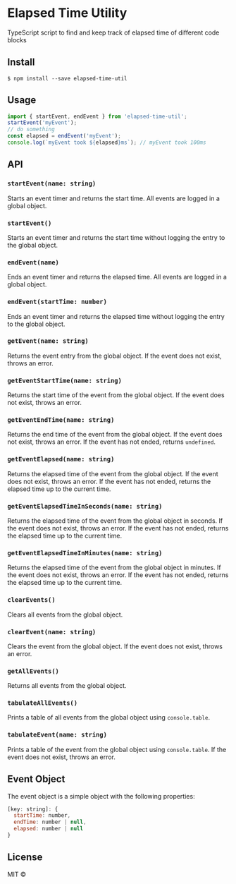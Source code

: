 <!-- readme -->
# Elapsed Time Utility
TypeScript script to find and keep track of elapsed time of different code blocks

## Install

```
$ npm install --save elapsed-time-util
```

## Usage

```js
import { startEvent, endEvent } from 'elapsed-time-util';
startEvent('myEvent');
// do something
const elapsed = endEvent('myEvent');
console.log(`myEvent took ${elapsed}ms`); // myEvent took 100ms
```

## API

### `startEvent(name: string)`

Starts an event timer and returns the start time. All events are logged in a global object.

### `startEvent()`
Starts an event timer and returns the start time without logging the entry to the global object.

### `endEvent(name)`
Ends an event timer and returns the elapsed time. All events are logged in a global object.

### `endEvent(startTime: number)`
Ends an event timer and returns the elapsed time without logging the entry to the global object.

### `getEvent(name: string)`
Returns the event entry from the global object. If the event does not exist, throws an error.

### `getEventStartTime(name: string)`
Returns the start time of the event from the global object. If the event does not exist, throws an error.

### `getEventEndTime(name: string)`
Returns the end time of the event from the global object. If the event does not exist, throws an error. If the event has not ended, returns `undefined`.

### `getEventElapsed(name: string)`
Returns the elapsed time of the event from the global object. If the event does not exist, throws an error. If the event has not ended, returns the elapsed time up to the current time.

### `getEventElapsedTimeInSeconds(name: string)`
Returns the elapsed time of the event from the global object in seconds. If the event does not exist, throws an error. If the event has not ended, returns the elapsed time up to the current time.

### `getEventElapsedTimeInMinutes(name: string)`
Returns the elapsed time of the event from the global object in minutes. If the event does not exist, throws an error. If the event has not ended, returns the elapsed time up to the current time.

### `clearEvents()`
Clears all events from the global object.

### `clearEvent(name: string)`
Clears the event from the global object. If the event does not exist, throws an error.

### `getAllEvents()`
Returns all events from the global object.

### `tabulateAllEvents()`
Prints a table of all events from the global object using `console.table`.

### `tabulateEvent(name: string)`
Prints a table of the event from the global object using `console.table`. If the event does not exist, throws an error.


## Event Object

The event object is a simple object with the following properties:

```js
[key: string]: {
  startTime: number,
  endTime: number | null,
  elapsed: number | null
}
```

## License

MIT ©
